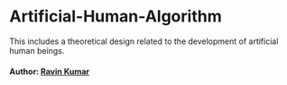 # Artificial-Human-Algorithm
This includes a theoretical design related to the development of artificial human beings.

#### Author: [Ravin Kumar](https://mr-ravin.github.io)
